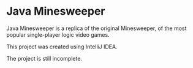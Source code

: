 # Java Minesweeper
Java Minesweeper is a replica of the original Minesweeper, of the most popular single-player logic video games.

This project was created using IntelliJ IDEA.

The project is still incomplete.